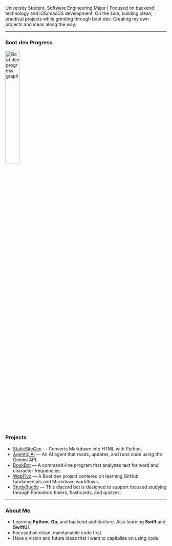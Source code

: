 University Student, Software Engineering Major | Focused on backend technology and iOS/macOS development. 
On the side, building clean, practical projects while grinding through boot.dev.
Creating my own projects and ideas along the way.

---

### Boot.dev Progress
<p align="left">
  <img src="https://api.boot.dev/v1/users/public/bca76a19-c277-43b5-a2d3-4815a2a2f13d/thumbnail" alt="Boot.dev progress graph" width=30% >
</p>

### Projects
- [StaticSiteGen](https://github.com/fanatcx/StaticSiteGen) — Converts Markdown into HTML with Python.  
- [Agentic AI](https://github.com/fanatcx/Agentic-AI) — An AI agent that reads, updates, and runs code using the Gemini API.  
- [BookBot](https://github.com/fanatcx/BookBot) — A command-line program that analyzes text for word and character frequencies.  
- [WebFlyx](https://github.com/fanatcx/WebFlyx) — A Boot.dev project centered on learning GitHub fundamentals and Markdown workflows.
- [StudyBuddy](https://github.com/fanatcx/StudyBuddy) — This discord bot is designed to support focused studying through Pomodoro timers, flashcards, and quizzes.  

---

### About Me
- Learning **Python**, **Go**, and backend architecture. Also learning **Swift** and **SwiftUI**.  
- Focused on clean, maintainable code first.
- Have a vision and future ideas that I want to capitalize on using code. 



